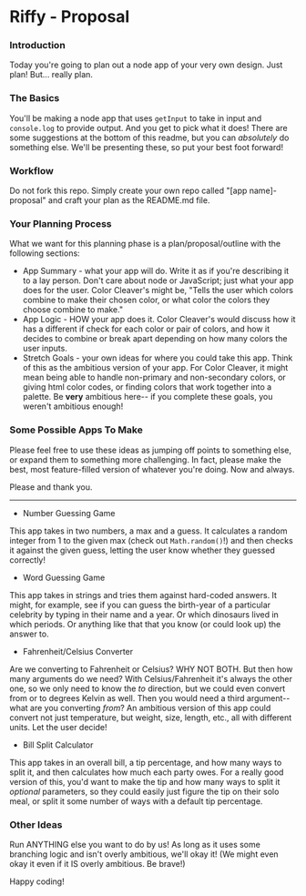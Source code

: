 # Riffy - Proposal

### Introduction

Today you're going to plan out a node app of your very own design. Just plan! But... really plan.


### The Basics

You'll be making a node app that uses `getInput` to take in input and `console.log` to provide output. And you get to pick what it does! There are some suggestions at the bottom of this readme, but you can _absolutely_ do something else. We'll be presenting these, so put your best foot forward!


### Workflow

Do not fork this repo. Simply create your own repo called "[app name]-proposal" and craft your plan as the README.md file.


### Your Planning Process

What we want for this planning phase is a plan/proposal/outline with the following sections:

* App Summary - what your app will do. Write it as if you're describing it to a lay person. Don't care about node or JavaScript; just what your app does for the user. Color Cleaver's might be, "Tells the user which colors combine to make their chosen color, or what color the colors they choose combine to make."
* App Logic - HOW your app does it. Color Cleaver's would discuss how it has a different if check for each color or pair of colors, and how it decides to combine or break apart depending on how many colors the user inputs.
* Stretch Goals - your own ideas for where you could take this app. Think of this as the ambitious version of your app. For Color Cleaver, it might mean being able to handle non-primary and non-secondary colors, or giving html color codes, or finding colors that work together into a palette. Be **very** ambitious here-- if you complete these goals, you weren't ambitious enough!


### Some Possible Apps To Make

Please feel free to use these ideas as jumping off points to something else, or expand them to something more challenging. In fact, please make the best, most feature-filled version of whatever you're doing. Now and always.

Please and thank you.

---

* Number Guessing Game

This app takes in two numbers, a max and a guess. It calculates a random integer from 1 to the given max (check out `Math.random()`!) and then checks it against the given guess, letting the user know whether they guessed correctly!

* Word Guessing Game

This app takes in strings and tries them against hard-coded answers. It might, for example, see if you can guess the birth-year of a particular celebrity by typing in their name and a year. Or which dinosaurs lived in which periods. Or anything like that that you know (or could look up) the answer to.


* Fahrenheit/Celsius Converter

Are we converting to Fahrenheit or Celsius? WHY NOT BOTH.  But then how many arguments do we need?  With Celsius/Fahrenheit it's always the other one, so we only need to know the _to_ direction, but we could even convert from or to degrees Kelvin as well. Then you would need a third argument--what are you converting _from_? An ambitious version of this app could convert not just temperature, but weight, size, length, etc., all with different units. Let the user decide!


* Bill Split Calculator

This app takes in an overall bill, a tip percentage, and how many ways to split it, and then calculates how much each party owes. For a really good version of this, you'd want to make the tip and how many ways to split it _optional_ parameters, so they could easily just figure the tip on their solo meal, or split it some number of ways with a default tip percentage.


### Other Ideas

Run ANYTHING else you want to do by us! As long as it uses some branching logic and isn't overly ambitious, we'll okay it! (We might even okay it even if it IS overly ambitious. Be brave!)

Happy coding!